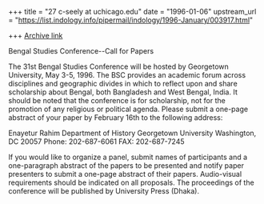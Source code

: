 +++
title = "27 c-seely at uchicago.edu"
date = "1996-01-06"
upstream_url = "https://list.indology.info/pipermail/indology/1996-January/003917.html"

+++
[Archive link](https://list.indology.info/pipermail/indology/1996-January/003917.html)

Bengal Studies Conference--Call for Papers

The 31st Bengal Studies Conference will be hosted by Georgetown University,
May 3-5, 1996.  The BSC provides an academic forum across disciplines and
geographic divides in which to reflect upon and share scholarship about
Bengal, both Bangladesh and West Bengal, India.  It should be noted that
the conference is for scholarship, not for the promotion of any religious
or political agenda.  Please submit a one-page abstract of your paper by
February 16th to the following address:

Enayetur Rahim
Department of History
Georgetown University
Washington, DC  20057
Phone: 202-687-6061
FAX: 202-687-7245

If you would like to organize a panel, submit names of participants and a
one-paragraph abstract of the papers to be presented and notify paper
presenters to submit a one-page abstract of their papers.  Audio-visual
requirements should be indicated on all proposals.  The proceedings of the
conference will be published by University Press (Dhaka).






